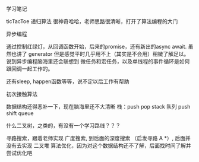 学习笔记

ticTacToe 
递归算法 很神奇哈哈，老师思路很清晰，打开了算法编程的大门

异步编程

通过控制红绿灯，从回调函数开始，后来的promise，还有新出的async await. 虽然也讲了 generator 但是感觉平时几乎用不上（其实是不会用）稍微了解足以。 说到异步编程脑海里还会联想到 微任务和宏任务，以及单线程的事件循环是如何跟回调一起工作的。

还有sleep, happen函数等等，说不定以后工作有帮助

初次接触算法

数据结构还得恶补一下，现在脑海里还不大清晰
栈：push pop stack
队列 push shift queue

什么二叉树，之类的，有没有一个学习路线？？？


寻路搜索，跟着老师实现 广度搜索, 到后面的深度搜索 （启发寻路 A *）, 后面并没有去实现 二叉堆 算法优化，因为对这个数据结构还不了解，后面找时间了解并尝试优化吧